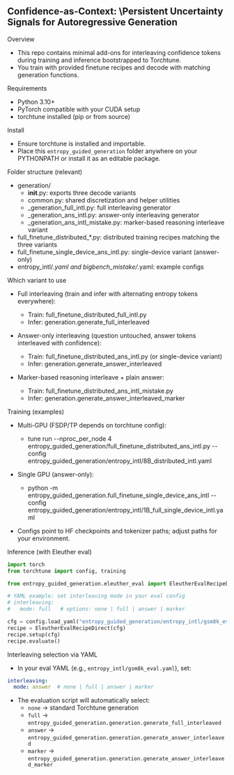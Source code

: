 ## Confidence-as-Context: \\Persistent Uncertainty Signals for Autoregressive Generation

Overview

- This repo contains minimal add-ons for interleaving confidence tokens during training and inference bootstrapped to Torchtune.
- You train with provided finetune recipes and decode with matching generation functions.

Requirements

- Python 3.10+
- PyTorch compatible with your CUDA setup
- torchtune installed (pip or from source)

Install

- Ensure torchtune is installed and importable.
- Place this `entropy_guided_generation` folder anywhere on your PYTHONPATH or install it as an editable package.

Folder structure (relevant)

- generation/
  - __init__.py: exports three decode variants
  - common.py: shared discretization and helper utilities
  - _generation_full_intl.py: full interleaving generator
  - _generation_ans_intl.py: answer-only interleaving generator
  - _generation_ans_intl_mistake.py: marker-based reasoning interleave variant
- full_finetune_distributed_*.py: distributed training recipes matching the three variants
- full_finetune_single_device_ans_intl.py: single-device variant (answer-only)
- entropy_intl/*.yaml and bigbench_mistake/*.yaml: example configs

Which variant to use

- Full interleaving (train and infer with alternating entropy tokens everywhere):
  - Train: full_finetune_distributed_full_intl.py
  - Infer: generation.generate_full_interleaved

- Answer-only interleaving (question untouched, answer tokens interleaved with confidence):
  - Train: full_finetune_distributed_ans_intl.py (or single-device variant)
  - Infer: generation.generate_answer_interleaved

- Marker-based reasoning interleave + plain answer:
  - Train: full_finetune_distributed_ans_intl_mistake.py
  - Infer: generation.generate_answer_interleaved_marker

Training (examples)

- Multi-GPU (FSDP/TP depends on torchtune config):
  - tune run --nproc_per_node 4 entropy_guided_generation/full_finetune_distributed_ans_intl.py --config entropy_guided_generation/entropy_intl/8B_distributed_intl.yaml

- Single GPU (answer-only):
  - python -m entropy_guided_generation.full_finetune_single_device_ans_intl --config entropy_guided_generation/entropy_intl/1B_full_single_device_intl.yaml

- Configs point to HF checkpoints and tokenizer paths; adjust paths for your environment.

Inference (with Eleuther eval)

```python
import torch
from torchtune import config, training

from entropy_guided_generation.eleuther_eval import EleutherEvalRecipeDirect

# YAML example: set interleaving mode in your eval config
# interleaving:
#   mode: full   # options: none | full | answer | marker

cfg = config.load_yaml("entropy_guided_generation/entropy_intl/gsm8k_eval.yaml")
recipe = EleutherEvalRecipeDirect(cfg)
recipe.setup(cfg)
recipe.evaluate()
```

Interleaving selection via YAML

- In your eval YAML (e.g., `entropy_intl/gsm8k_eval.yaml`), set:

```yaml
interleaving:
  mode: answer  # none | full | answer | marker
```

- The evaluation script will automatically select:
  - `none`   -> standard Torchtune generation
  - `full`   -> `entropy_guided_generation.generation.generate_full_interleaved`
  - `answer` -> `entropy_guided_generation.generation.generate_answer_interleaved`
  - `marker` -> `entropy_guided_generation.generation.generate_answer_interleaved_marker`


